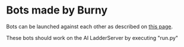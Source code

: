 # Bots made by Burny

Bots can be launched against each other as described on [this page](https://github.com/Hannessa/python-sc2-ladderbot).

These bots should work on the AI LadderServer by executing "run.py"
